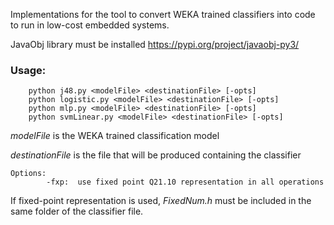 Implementations for the tool to convert WEKA trained classifiers into code to run in low-cost embedded systems.

JavaObj library must be installed <https://pypi.org/project/javaobj-py3/>

### Usage: 
```
    python j48.py <modelFile> <destinationFile> [-opts]
    python logistic.py <modelFile> <destinationFile> [-opts]
    python mlp.py <modelFile> <destinationFile> [-opts]
    python svmLinear.py <modelFile> <destinationFile> [-opts]
```
    
*modelFile* is the WEKA trained classification model

*destinationFile* is the file that will be produced containing the classifier

```
Options:	
		-fxp:  use fixed point Q21.10 representation in all operations
```

If fixed-point representation is used, *FixedNum.h* must be included in the same folder of the classifier file.
